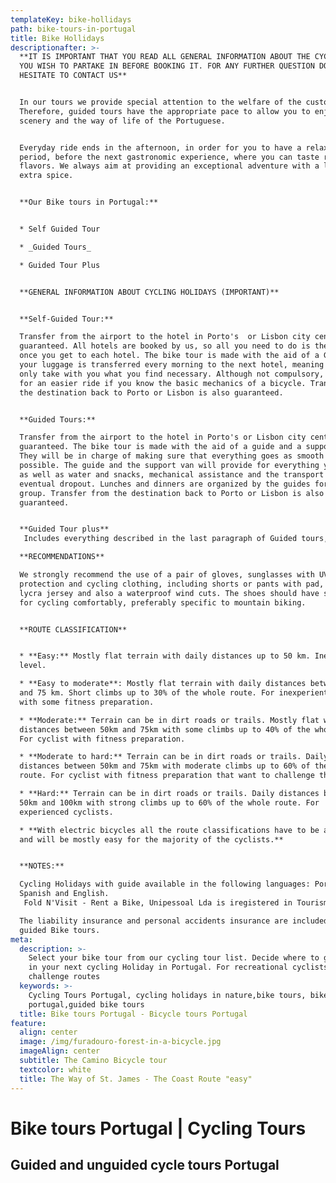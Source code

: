 ```yaml
---
templateKey: bike-hollidays
path: bike-tours-in-portugal
title: Bike Hollidays
descriptionafter: >-
  **IT IS IMPORTANT THAT YOU READ ALL GENERAL INFORMATION ABOUT THE CYCLING TOUR
  YOU WISH TO PARTAKE IN BEFORE BOOKING IT. FOR ANY FURTHER QUESTION DO NOT
  HESITATE TO CONTACT US**


  In our tours we provide special attention to the welfare of the customer.
  Therefore, guided tours have the appropriate pace to allow you to enjoy the
  scenery and the way of life of the Portuguese.


  Everyday ride ends in the afternoon, in order for you to have a relaxation
  period, before the next gastronomic experience, where you can taste regional
  flavors. We always aim at providing an exceptional adventure with a little
  extra spice.


  **Our Bike tours in Portugal:**


  * Self Guided Tour

  * _Guided Tours_ 

  * Guided Tour Plus


  **GENERAL INFORMATION ABOUT CYCLING HOLIDAYS (IMPORTANT)**


  **Self-Guided Tour:**

  Transfer from the airport to the hotel in Porto's  or Lisbon city center is
  guaranteed. All hotels are booked by us, so all you need to do is the check-in
  once you get to each hotel. The bike tour is made ​​with the aid of a GPS and
  your luggage is transferred every morning to the next hotel, meaning that you
  only take with you what you find necessary. Although not compulsory, it makes
  for an easier ride if you know the basic mechanics of a bicycle. Transfer from
  the destination back to Porto or Lisbon is also guaranteed.


  **Guided Tours:**

  Transfer from the airport to the hotel in Porto's or Lisbon city center is
  guaranteed. The bike tour is made with the aid of a guide and a support van.
  They will be in charge of making sure that everything goes as smooth as
  possible. The guide and the support van will provide for everything you need,
  as well as water and snacks, mechanical assistance and the transport for an
  eventual dropout. Lunches and dinners are organized by the guides for the
  group. Transfer from the destination back to Porto or Lisbon is also
  guaranteed.


  **Guided Tour plus**
   Includes everything described in the last paragraph of Guided tours, plus daily lunches and dinners of typical dishes of the Portuguese regions.

  **RECOMMENDATIONS**

  We strongly recommend the use of a pair of gloves, sunglasses with UV
  protection and cycling clothing, including shorts or pants with pad, both in
  lycra jersey and also a waterproof wind cuts. The shoes should have stiff sole
  for cycling comfortably, preferably specific to mountain biking.


  **ROUTE CLASSIFICATION**


  * **Easy:** Mostly flat terrain with daily distances up to 50 km. Inexperient
  level.

  * **Easy to moderate**: Mostly flat terrain with daily distances between 50 km
  and 75 km. Short climbs up to 30% of the whole route. For inexperient cyclist
  with some fitness preparation.

  * **Moderate:** Terrain can be in dirt roads or trails. Mostly flat with daily
  distances between 50km and 75km with some climbs up to 40% of the whole route.
  For cyclist with fitness preparation.

  * **Moderate to hard:** Terrain can be in dirt roads or trails. Daily
  distances between 50km and 75km with moderate climbs up to 60% of the whole
  route. For cyclist with fitness preparation that want to challenge themselves.

  * **Hard:** Terrain can be in dirt roads or trails. Daily distances between
  50km and 100km with strong climbs up to 60% of the whole route. For
  experienced cyclists.

  * **With electric bicycles all the route classifications have to be adapted
  and will be mostly easy for the majority of the cyclists.**


  **NOTES:**

  Cycling Holidays with guide available in the following languages: Portugues,
  Spanish and English.
   Fold N'Visit - Rent a Bike, Unipessoal Lda is iregistered in Tourism of Portugal with RNAAT number 7/2014.

  The liability insurance and personal accidents insurance are included only in
  guided Bike tours.
meta:
  description: >-
    Select your bike tour from our cycling tour list. Decide where to go with us
    in your next cycling Holiday in Portugal. For recreational cyclists or
    challenge routes
  keywords: >-
    Cycling Tours Portugal, cycling holidays in nature,bike tours, bike tours
    portugal,guided bike tours
  title: Bike tours Portugal - Bicycle tours Portugal
feature:
  align: center
  image: /img/furadouro-forest-in-a-bicycle.jpg
  imageAlign: center
  subtitle: The Camino Bicycle tour
  textcolor: white
  title: The Way of St. James - The Coast Route "easy"
---
```

# 

# Bike tours Portugal | Cycling Tours

## Guided and unguided cycle tours Portugal

##

